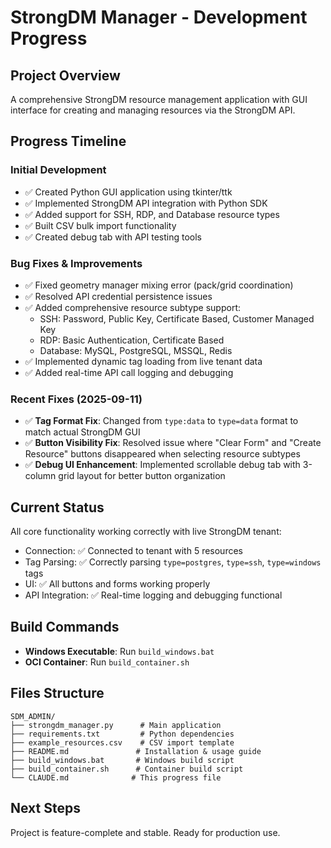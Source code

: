 # StrongDM Manager - Development Progress

## Project Overview
A comprehensive StrongDM resource management application with GUI interface for creating and managing resources via the StrongDM API.

## Progress Timeline

### Initial Development
- ✅ Created Python GUI application using tkinter/ttk
- ✅ Implemented StrongDM API integration with Python SDK
- ✅ Added support for SSH, RDP, and Database resource types
- ✅ Built CSV bulk import functionality
- ✅ Created debug tab with API testing tools

### Bug Fixes & Improvements
- ✅ Fixed geometry manager mixing error (pack/grid coordination)
- ✅ Resolved API credential persistence issues
- ✅ Added comprehensive resource subtype support:
  - SSH: Password, Public Key, Certificate Based, Customer Managed Key
  - RDP: Basic Authentication, Certificate Based
  - Database: MySQL, PostgreSQL, MSSQL, Redis
- ✅ Implemented dynamic tag loading from live tenant data
- ✅ Added real-time API call logging and debugging

### Recent Fixes (2025-09-11)
- ✅ **Tag Format Fix**: Changed from `type:data` to `type=data` format to match actual StrongDM GUI
- ✅ **Button Visibility Fix**: Resolved issue where "Clear Form" and "Create Resource" buttons disappeared when selecting resource subtypes
- ✅ **Debug UI Enhancement**: Implemented scrollable debug tab with 3-column grid layout for better button organization

## Current Status
All core functionality working correctly with live StrongDM tenant:
- Connection: ✅ Connected to tenant with 5 resources
- Tag Parsing: ✅ Correctly parsing `type=postgres`, `type=ssh`, `type=windows` tags
- UI: ✅ All buttons and forms working properly
- API Integration: ✅ Real-time logging and debugging functional

## Build Commands
- **Windows Executable**: Run `build_windows.bat`
- **OCI Container**: Run `build_container.sh`

## Files Structure
```
SDM_ADMIN/
├── strongdm_manager.py      # Main application
├── requirements.txt         # Python dependencies
├── example_resources.csv    # CSV import template
├── README.md               # Installation & usage guide
├── build_windows.bat       # Windows build script
├── build_container.sh      # Container build script
└── CLAUDE.md              # This progress file
```

## Next Steps
Project is feature-complete and stable. Ready for production use.